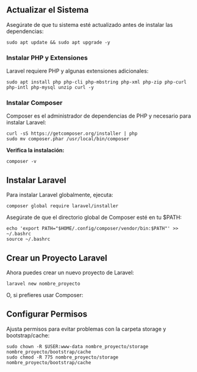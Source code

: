 ## Actualizar el Sistema
Asegúrate de que tu sistema esté actualizado antes de instalar las dependencias:
```
sudo apt update && sudo apt upgrade -y
```
### Instalar PHP y Extensiones
Laravel requiere PHP y algunas extensiones adicionales:
```
sudo apt install php php-cli php-mbstring php-xml php-zip php-curl php-intl php-mysql unzip curl -y
```
### Instalar Composer
Composer es el administrador de dependencias de PHP y necesario para instalar Laravel:
```
curl -sS https://getcomposer.org/installer | php
sudo mv composer.phar /usr/local/bin/composer
```
**Verifica la instalación:**
```
composer -v
```
## Instalar Laravel
Para instalar Laravel globalmente, ejecuta:
```
composer global require laravel/installer
```
Asegúrate de que el directorio global de Composer esté en tu $PATH:
```
echo 'export PATH="$HOME/.config/composer/vendor/bin:$PATH"' >> ~/.bashrc
source ~/.bashrc
```
## Crear un Proyecto Laravel
Ahora puedes crear un nuevo proyecto de Laravel:
```
laravel new nombre_proyecto
```
O, si prefieres usar Composer:

## Configurar Permisos
Ajusta permisos para evitar problemas con la carpeta storage y bootstrap/cache:
```
sudo chown -R $USER:www-data nombre_proyecto/storage nombre_proyecto/bootstrap/cache
sudo chmod -R 775 nombre_proyecto/storage nombre_proyecto/bootstrap/cache
```
